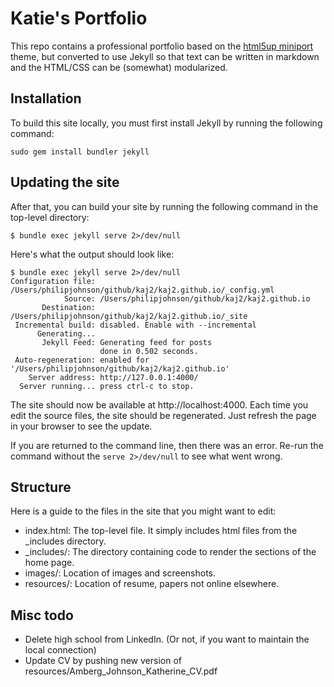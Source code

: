 # Katie's Portfolio

This repo contains a professional portfolio based on the [html5up miniport](https://html5up.net/miniport) theme, but converted to use Jekyll so that text can be written in markdown and the HTML/CSS can be (somewhat) modularized.

## Installation

To build this site locally, you must first install Jekyll by running the following command:

```
sudo gem install bundler jekyll
```

## Updating the site

After that, you can build your site by running the following command in the top-level directory:

```
$ bundle exec jekyll serve 2>/dev/null
````

Here's what the output should look like:

```
$ bundle exec jekyll serve 2>/dev/null
Configuration file: /Users/philipjohnson/github/kaj2/kaj2.github.io/_config.yml
            Source: /Users/philipjohnson/github/kaj2/kaj2.github.io
       Destination: /Users/philipjohnson/github/kaj2/kaj2.github.io/_site
 Incremental build: disabled. Enable with --incremental
      Generating...
       Jekyll Feed: Generating feed for posts
                    done in 0.502 seconds.
 Auto-regeneration: enabled for '/Users/philipjohnson/github/kaj2/kaj2.github.io'
    Server address: http://127.0.0.1:4000/
  Server running... press ctrl-c to stop.
```

The site should now be available at http://localhost:4000.  Each time you edit the source files, the site should be regenerated. Just refresh the page in your browser to see the update.

If you are returned to the command line, then there was an error.  Re-run the command without the `serve 2>/dev/null` to see what went wrong.

## Structure

Here is a guide to the files in the site that you might want to edit:

 * index.html: The top-level file. It simply includes html files from the \_includes directory.
 * \_includes/: The directory containing code to render the sections of the home page.
 * images/: Location of images and screenshots.
 * resources/: Location of resume, papers not online elsewhere.


## Misc todo

  * Delete high school from LinkedIn. (Or not, if you want to maintain the local connection)
  * Update CV by pushing new version of resources/Amberg_Johnson_Katherine_CV.pdf



